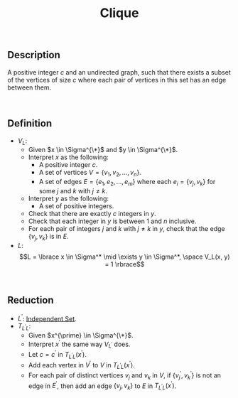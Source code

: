 # $$\text{Clique}$$

<br>

## Description

A positive integer $c$ and an undirected graph, such that there exists a subset of the vertices of size $c$ where each pair of vertices in this set has an edge between them.

<br>

## Definition

- $V_L$:
  - Given $x \in \Sigma^{\*}$ and $y \in \Sigma^{\*}$.
  - Interpret $x$ as the following:
    - A positive integer $c$.
    - A set of vertices $V = \lbrace v_1, v_2, ..., v_n \rbrace$.
    - A set of edges $E = \lbrace e_1, e_2, ..., e_m \rbrace$ where each $e_i = \lbrace v_j, v_k \rbrace$ for some $j$ and $k$ with $j \neq k$.
  - Interpret $y$ as the following:
    - A set of positive integers.
  - Check that there are exactly $c$ integers in $y$.
  - Check that each integer in $y$ is between $1$ and $n$ inclusive.
  - For each pair of integers $j$ and $k$ with $j \neq k$ in $y$, check that the edge $\lbrace v_j, v_k \rbrace$ is in $E$.
- $L$: $$L = \lbrace x \in \Sigma^* \mid \exists y \in \Sigma^*, \space V_L(x, y) = 1 \rbrace$$

<br>

## Reduction

- $L^{\prime}$: [Independent Set](Independent-Set.md).
- $T_{L^{\prime}L}$:
  - Given $x^{\prime} \in \Sigma^{\*}$.
  - Interpret $x^{\prime}$ the same way $V_{L^{\prime}}$ does.
  - Let $c = c^{\prime}$ in $T_{L^{\prime}L}(x^{\prime})$.
  - Add each vertex in $V^{\prime}$ to $V$ in $T_{L^{\prime}L}(x^{\prime})$.
  - For each pair of distinct vertices $v_j$ and $v_k$ in $V$, if $\lbrace v_j^{\prime}, v_k^{\prime} \rbrace$ is not an edge in $E^{\prime}$, then add an edge $\lbrace v_j, v_k \rbrace$ to $E$ in $T_{L^{\prime}L}(x^{\prime})$.
